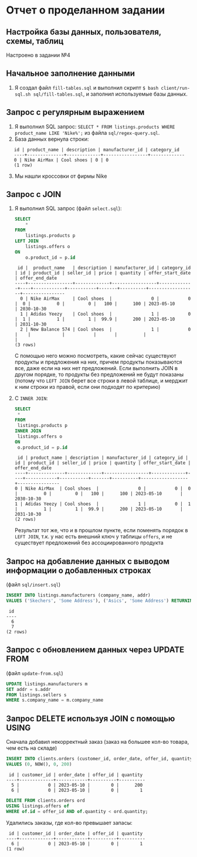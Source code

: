# Отчет о проделанном задании

## Настройка базы данных, пользователя, схемы, таблиц

Настроено в задании №4

## Начальное заполнение данными

1. Я создал файл `fill-tables.sql` и выполнил скрипт `$ bash client/run-sql.sh sql/fill-tables.sql`, и заполнил используемые базы данных.

## Запрос с регулярным выражением

1. Я выполнил SQL запрос: `SELECT * FROM listings.products WHERE product_name LIKE 'Nike%';` из файла `sql/regex-query.sql`.
2. База данных вернула строки:

```
   id | product_name | description | manufacturer_id | category_id
   ----+--------------+-------------+-----------------+-------------
   0 | Nike AirMax | Cool shoes | 0 | 0
   (1 row)
```

3. Мы нашли кроссовки от фирмы Nike

## Запрос с JOIN

1. Я выполнил SQL запрос (файл `select.sql`):

   ```sql
   SELECT
       *
   FROM
       listings.products p
   LEFT JOIN
       listings.offers o
   ON
       o.product_id = p.id
   ```

   ```
    id |  product_name   | description | manufacturer_id | category_id | id | product_id | seller_id | price | quantity | offer_start_date | offer_end_date
   ----+-----------------+-------------+-----------------+-------------+----+------------+-----------+-------+----------+------------------+----------------
     0 | Nike AirMax     | Cool shoes  |               0 |           0 |  0 |          0 |         0 |   100 |      100 | 2023-05-10       | 2030-10-30
     1 | Adidas Yeezy    | Cool shoes  |               1 |           0 |  1 |          1 |         1 |  99.9 |      200 | 2023-05-10       | 2031-10-30
     2 | New Balance 574 | Cool shoes  |               1 |           0 |    |            |           |       |          |                  |
   (3 rows)
   ```

   С помощью него можно посмотреть, какие сейчас существуют продукты и предложения на них, причем продукты показываются все, даже если на них нет предложений. Если выполнить JOIN в другом порядке, то продукты без предложений не будут показаны (потому что `LEFT JOIN` берет все строки в левой таблице, и мерджит к ним строки из правой, если они подходят по критерию)

2. С `INNER JOIN`:

   ```sql
   SELECT
    *
   FROM
    listings.products p
   INNER JOIN
    listings.offers o
   ON
    o.product_id = p.id
   ```

   ```
    id | product_name | description | manufacturer_id | category_id | id | product_id | seller_id | price | quantity | offer_start_date | offer_end_date
   ----+--------------+-------------+-----------------+-------------+----+------------+-----------+-------+----------+------------------+----------------
   0 | Nike AirMax  | Cool shoes  |               0 |           0 |  0 |          0 |         0 |   100 |      100 | 2023-05-10       | 2030-10-30
   1 | Adidas Yeezy | Cool shoes  |               1 |           0 |  1 |          1 |         1 |  99.9 |      200 | 2023-05-10       | 2031-10-30
   (2 rows)
   ```

   Результат тот же, что и в прошлом пункте, если поменять порядок в `LEFT JOIN`, т.к. у нас есть внешний ключ у таблицы `offers`, и не существует предложений без ассоциированного продукта

## Запрос на добавление данных с выводом информации о добавленных строках

(файл `sql/insert.sql`)

```sql
INSERT INTO listings.manufacturers (company_name, addr)
VALUES ('Skechers', 'Some Address'), ('Asics', 'Some Address') RETURNING id;
```

```
 id
----
  6
  7
(2 rows)
```

## Запрос с обновлением данных через UPDATE FROM

(файл `update-from.sql`)

```sql
UPDATE listings.manufacturers m
SET addr = s.addr
FROM listings.sellers s
WHERE s.company_name = m.company_name
```

## Запрос DELETE используя JOIN с помощью USING

Сначала добавил некорректный заказ (заказ на большее кол-во товара, чем есть на складе)

```sql
INSERT INTO clients.orders (customer_id, order_date, offer_id, quantity)
VALUES (0, NOW(), 0, 200)
```

```
 id | customer_id | order_date | offer_id | quantity
----+-------------+------------+----------+----------
  5 |           0 | 2023-05-10 |        0 |      200
  6 |           0 | 2023-05-10 |        0 |        1
```

```sql
DELETE FROM clients.orders ord
USING listings.offers of
WHERE of.id = offer_id AND of.quantity < ord.quantity;
```

Удалились заказы, где кол-во превышает запасы:

```
 id | customer_id | order_date | offer_id | quantity
----+-------------+------------+----------+----------
  6 |           0 | 2023-05-10 |        0 |        1
(1 row)
```
